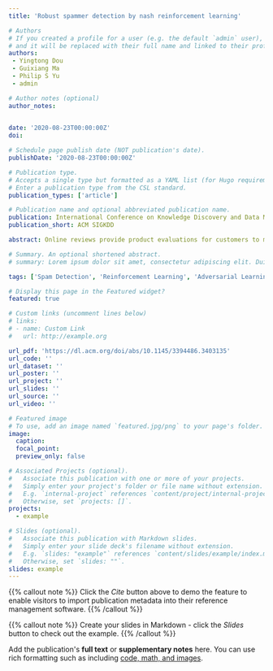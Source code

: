 ```yaml
---
title: 'Robust spammer detection by nash reinforcement learning'

# Authors
# If you created a profile for a user (e.g. the default `admin` user), write the username (folder name) here
# and it will be replaced with their full name and linked to their profile.
authors: 
 - Yingtong Dou
 - Guixiang Ma
 - Philip S Yu
 - admin  

# Author notes (optional)
author_notes: 
  

date: '2020-08-23T00:00:00Z'
doi: 

# Schedule page publish date (NOT publication's date).
publishDate: '2020-08-23T00:00:00Z'

# Publication type.
# Accepts a single type but formatted as a YAML list (for Hugo requirements).
# Enter a publication type from the CSL standard.
publication_types: ['article']

# Publication name and optional abbreviated publication name.
publication: International Conference on Knowledge Discovery and Data Mining
publication_short: ACM SIGKDD

abstract: Online reviews provide product evaluations for customers to make decisions. Unfortunately, the evaluations can be manipulated using fake reviews ("spams") by professional spammers, who have learned increasingly insidious and powerful spamming strategies by adapting to the deployed detectors. Spamming strategies are hard to capture, as they can be varying quickly along time, different across spammers and target products, and more critically, remained unknown in most cases. Furthermore, most existing detectors focus on detection accuracy, which is not well-aligned with the goal of maintaining the trustworthiness of product evaluations. To address the challenges, we formulate a minimax game where the spammers and spam detectors compete with each other on their practical goals that are not solely based on detection accuracy. Nash equilibria of the game lead to stable detectors that are agnostic to any mixed detection strategies. However, the game has no closed-form solution and is not differentiable to admit the typical gradient-based algorithms. We turn the game into two dependent Markov Decision Processes (MDPs) to allow efficient stochastic optimization based on multi-armed bandit and policy gradient. We experiment on three large review datasets using various state-of-the-art spamming and detection strategies and show that the optimization algorithm can reliably find an equilibrial detector that can robustly and effectively prevent spammers with any mixed spamming strategies from attaining their practical goal. Our code is available at https://github.com/YingtongDou/Nash-Detect.

# Summary. An optional shortened abstract.
# summary: Lorem ipsum dolor sit amet, consectetur adipiscing elit. Duis posuere tellus ac convallis placerat. Proin tincidunt magna sed ex sollicitudin condimentum.

tags: ['Spam Detection', 'Reinforcement Learning', 'Adversarial Learning']

# Display this page in the Featured widget?
featured: true

# Custom links (uncomment lines below)
# links:
# - name: Custom Link
#   url: http://example.org

url_pdf: 'https://dl.acm.org/doi/abs/10.1145/3394486.3403135'
url_code: ''
url_dataset: ''
url_poster: ''
url_project: ''
url_slides: ''
url_source: ''
url_video: ''

# Featured image
# To use, add an image named `featured.jpg/png` to your page's folder.
image:
  caption: 
  focal_point: 
  preview_only: false

# Associated Projects (optional).
#   Associate this publication with one or more of your projects.
#   Simply enter your project's folder or file name without extension.
#   E.g. `internal-project` references `content/project/internal-project/index.md`.
#   Otherwise, set `projects: []`.
projects:
  - example

# Slides (optional).
#   Associate this publication with Markdown slides.
#   Simply enter your slide deck's filename without extension.
#   E.g. `slides: "example"` references `content/slides/example/index.md`.
#   Otherwise, set `slides: ""`.
slides: example
---
```


{{% callout note %}}
Click the _Cite_ button above to demo the feature to enable visitors to import publication metadata into their reference management software.
{{% /callout %}}

{{% callout note %}}
Create your slides in Markdown - click the _Slides_ button to check out the example.
{{% /callout %}}

Add the publication's **full text** or **supplementary notes** here. You can use rich formatting such as including [code, math, and images](https://docs.hugoblox.com/content/writing-markdown-latex/).
